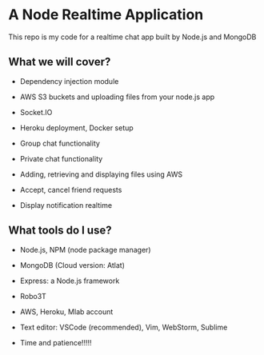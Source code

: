 # A Node Realtime Application

This repo is my code for a realtime chat app built by Node.js and MongoDB

## What we will cover?

- Dependency injection module

- AWS S3 buckets and uploading files from your node.js app

- Socket.IO

- Heroku deployment, Docker setup

- Group chat functionality

- Private chat functionality

- Adding, retrieving and displaying files using AWS

- Accept, cancel friend requests

- Display notification realtime

## What tools do I use?

- Node.js, NPM (node package manager)

- MongoDB (Cloud version: Atlat)

- Express: a Node.js framework

- Robo3T

- AWS, Heroku, Mlab account

- Text editor: VSCode (recommended), Vim, WebStorm, Sublime

- Time and patience!!!!!
